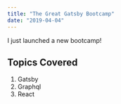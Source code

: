 ```yaml
---
title: "The Great Gatsby Bootcamp"
date: "2019-04-04"
---
```


I just launched a new bootcamp!

## Topics Covered

1. Gatsby
1. Graphql
1. React
